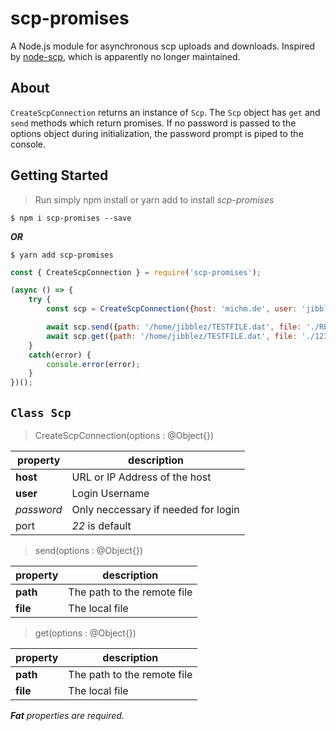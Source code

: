 # scp-promises

A Node.js module for asynchronous scp uploads and downloads. Inspired by [node-scp](https://github.com/ecto/node-scp), which is apparently no longer maintained.

## About

``CreateScpConnection`` returns an instance of ``Scp``. The ``Scp`` object has ``get`` and ``send`` methods which return promises. If no password is passed to the options object during initialization, the password prompt is piped to the console.

## Getting Started
> Run simply npm install or yarn add to install *scp-promises*


```
$ npm i scp-promises --save
```

***OR***

```
$ yarn add scp-promises
```

```javascript
const { CreateScpConnection } = require('scp-promises');

(async () => {
    try {
        const scp = CreateScpConnection({host: 'michm.de', user: 'jibblez'});

        await scp.send({path: '/home/jibblez/TESTFILE.dat', file: './README.md'});
        await scp.get({path: '/home/jibblez/TESTFILE.dat', file: './1233213.md'})
    }
    catch(error) {
        console.error(error);
    }
})();
```

## ``Class Scp``

> CreateScpConnection(options : @Object{})
> 
|property          | description                                                             |
|------------------|---------------------------------------------------------------------------|
| **host**     | URL or IP Address of the host                             |
| **user**         | Login Username                                                      |
| *password*  | Only neccessary if needed for login              |
| port             | *22* is default                                                  | 

> send(options : @Object{})
> 
|property          | description                                                               |
|------------------|---------------------------------------------------------------------------|
| **path**     | The path to the remote file                            |
| **file**         | The local file                                                      |

> get(options : @Object{})
> 
|property          | description                                                               |
|------------------|---------------------------------------------------------------------------|
| **path**     | The path to the remote file                            |
| **file**         | The local file                                                      |


***Fat*** *properties are required.*
